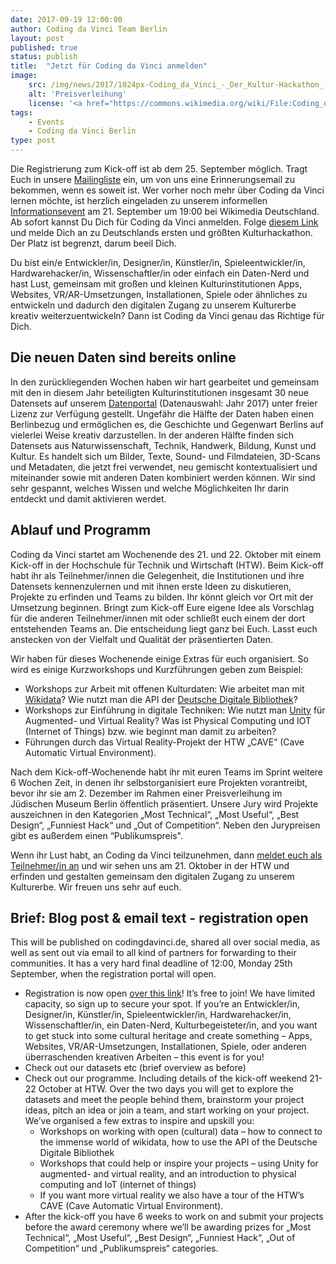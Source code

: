 ```yaml
---
date: 2017-09-19 12:00:00
author: Coding da Vinci Team Berlin
layout: post
published: true
status: publish
title:  "Jetzt für Coding da Vinci anmelden"
image:
    src: /img/news/2017/1024px-Coding_da_Vinci_-_Der_Kultur-Hackathon_(14659695571).jpg
    alt: 'Preisverleihung'
    license: '<a href="https://commons.wikimedia.org/wiki/File:Coding_da_Vinci_-_Der_Kultur-Hackathon_%2814659695571%29.jpg">Coding Da Vinci Preisverleihung 2014</a> von Volker Agueras Gaeng unter <a href="https://creativecommons.org/licenses/by/2.0/deed.en">CC BY 2.0</a>'
tags:
    - Events
    - Coding da Vinci Berlin
type: post
---
```



<p>
Die Registrierung zum Kick-off ist ab dem 25. September möglich. Tragt Euch in unsere <a href="http://eepurl.com/cTI-ov">Mailingliste</a> ein, um von uns eine Erinnerungsemail zu bekommen, wenn es soweit ist. Wer vorher noch mehr über Coding da Vinci lernen möchte, ist herzlich eingeladen zu unserem informellen <a href="https://www.meetup.com/Coding-da-Vinci-Berlin/events/242717888/">Informationsevent</a> am 21. September um 19:00 bei Wikimedia Deutschland. Ab sofort kannst Du  Dich für Coding da Vinci anmelden. Folge <a href="https://ti.to/coding-da-vinci-berlin/2017-kick-off">diesem Link</a> und melde Dich an zu Deutschlands ersten und größten Kulturhackathon. Der Platz ist begrenzt, darum beeil Dich.
</p>
<p>
Du bist ein/e Entwickler/in, Designer/in, Künstler/in, Spieleentwickler/in, Hardwarehacker/in, Wissenschaftler/in oder einfach ein Daten-Nerd und hast Lust, gemeinsam mit großen und kleinen Kulturinstitutionen Apps, Websites, VR/AR-Umsetzungen, Installationen, Spiele oder ähnliches zu entwickeln und dadurch den digitalen Zugang zu unserem Kulturerbe kreativ weiterzuentwickeln? Dann ist Coding da Vinci genau das Richtige für Dich.
</p>

<h2>Die neuen Daten sind bereits online </h2>
<p>
In den zurückliegenden Wochen haben wir hart gearbeitet und gemeinsam mit den in diesem Jahr beteiligten Kulturinstitutionen insgesamt 30 neue Datensets auf unserem <a href="/daten/">Datenportal</a> (Datenauswahl: Jahr 2017) unter freier Lizenz zur Verfügung gestellt. Ungefähr die Hälfte der Daten haben einen Berlinbezug und ermöglichen es, die Geschichte und Gegenwart Berlins auf vielerlei Weise kreativ darzustellen. In der anderen Hälfte finden sich Datensets aus Naturwissenschaft, Technik, Handwerk, Bildung, Kunst und Kultur. Es handelt sich um Bilder, Texte, Sound- und Filmdateien, 3D-Scans und Metadaten, die jetzt frei verwendet, neu gemischt kontextualisiert und miteinander sowie mit anderen Daten kombiniert werden können. 
Wir sind sehr gespannt, welches Wissen und welche Möglichkeiten Ihr  darin entdeckt und damit aktivieren werdet. 
</p>

<h2>Ablauf und Programm</h2> 
<p>
Coding da Vinci startet am Wochenende des 21. und 22. Oktober mit einem Kick-off in der Hochschule für Technik und Wirtschaft (HTW). Beim Kick-off habt ihr als Teilnehmer/innen die Gelegenheit, die Institutionen und ihre Datensets kennenzulernen und mit ihnen erste Ideen zu diskutieren, Projekte zu erfinden und Teams zu bilden. Ihr könnt gleich vor Ort mit der Umsetzung beginnen. Bringt zum Kick-off Eure eigene Idee als Vorschlag für die anderen Teilnehmer/innen mit oder schließt euch einem der dort entstehenden Teams an. Die entscheidung liegt ganz bei Euch. Lasst euch anstecken von der Vielfalt und Qualität der präsentierten Daten. 
</p>
<p>
Wir haben für dieses Wochenende einige Extras für euch organisiert. So wird es einige Kurzworkshops und Kurzführungen geben zum Beispiel:  
</p>
<ul>
<li> Workshops zur Arbeit mit offenen Kulturdaten: Wie arbeitet man mit <a href="https://www.wikidata.org">Wikidata</a>? Wie nutzt man die API der <a href="https://www.deutsche-digitale-bibliothek.de/">Deutsche Digitale Bibliothek</a>? </li>

<li>Workshops zur Einführung in digitale Techniken: Wie nutzt man <a href="https://unity3d.com/de">Unity</a> für Augmented- und Virtual Reality? Was ist Physical Computing und IOT (Internet of Things) bzw. wie beginnt man damit zu arbeiten?</li>

<li>Führungen durch das Virtual Reality-Projekt der HTW „CAVE“ (Cave Automatic Virtual Environment).</li>
</ul>
<p>
Nach dem Kick-off-Wochenende habt ihr mit euren Teams im Sprint weitere 6 Wochen Zeit, in denen ihr selbstorganisiert eure Projekten vorantreibt, bevor ihr sie am 2. Dezember im Rahmen einer Preisverleihung im Jüdischen Museum Berlin öffentlich präsentiert. Unsere Jury wird Projekte auszeichnen in den Kategorien „Most Technical“, „Most Useful“, „Best Design“, „Funniest Hack“ und „Out of Competition“. Neben den Jurypreisen gibt es außerdem einen “Publikumspreis". 
</p>
<p>
Wenn ihr Lust habt, an Coding da Vinci teilzunehmen, dann <a href="https://ti.to/coding-da-vinci-berlin/2017-kick-off">meldet euch als Teilnehmer/in an</a> und wir sehen uns am 21. Oktober in der HTW und erfinden und gestalten gemeinsam den digitalen Zugang zu unserem Kulturerbe. Wir freuen uns sehr auf euch. 
</p>
<h2>Brief: 
Blog post & email text - registration open</h2>
<p>
This will be published on codingdavinci.de, shared all over social media, as well as sent out via email to all kind of partners for forwarding to their communities. It has a very hard final deadline of 12:00, Monday 25th September, when the registration portal will open.
</p>
<ul>
<li>Registration is now open <a href="https://ti.to/coding-da-vinci-berlin/2017-kick-off">over this link</a>! It’s free to join! We have limited capacity, so sign up to secure your spot. If you’re an Entwickler/in, Designer/in, Künstler/in, Spieleentwickler/in, Hardwarehacker/in, Wissenschaftler/in, ein Daten-Nerd, Kulturbegeisteter/in, and you want to get stuck into some cultural heritage and create something – Apps, Websites, VR/AR-Umsetzungen, Installationen, Spiele, oder anderen überraschenden kreativen Arbeiten – this event is for you! </li>
<li>Check out our datasets etc (brief overview as before)</li>
<li>Check out our programme. Including details of the kick-off weekend 21-22 October at HTW. Over the two days you will get to explore the datasets and meet the people behind them, brainstorm your project ideas, pitch an idea or join a team, and start working on your project. We’ve organised a few extras to inspire and upskill you:
<ul>
<li>Workshops on working with open (cultural) data – how to connect to the immense world of wikidata, how to use the API of the Deutsche Digitale Bibliothek</li>
<li>Workshops that could help or inspire your projects – using Unity for augmented- and virtual reality, and an introduction to physical computing and IoT (internet of things)</li>
<li>If you want more virtual reality we also have a tour of the HTW’s CAVE (Cave Automatic Virtual Environment). </li>
</ul></li>
<li>After the kick-off you have 6 weeks to work on and submit your projects before the award ceremony where we’ll be awarding prizes for „Most Technical“, „Most Useful“, „Best Design“, „Funniest Hack“, „Out of Competition“ und „Publikumspreis“ categories.</li>
</ul>



